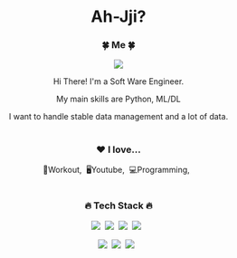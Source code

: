 

<div align="center">
<h1 style="text-align:center">Ah-Jji?</h1>
<h3>🍀 Me 🍀</h3>
<p><a href="https://notitleuntitle.github.io/" target="_blank"><img src="https://img.shields.io/badge/BLOG-EA4AAA?style=flat&logo=GitHub Sponsors&logoColor=white"/></a></p>
<p>Hi There! I'm a Soft Ware Engineer.</p>
<p> My main skills are Python, ML/DL </p>
<p>I want to handle stable data management and a lot of data.</p>
  
#
<h3>❤️ I love...</h3>
<p>💪Workout,&nbsp;&nbsp;🖥Youtube,&nbsp;&nbsp;💻Programming,&nbsp;&nbsp;</p>
  
#
<h3>🔥 Tech Stack 🔥</h3>
<p><img src="https://img.shields.io/badge/HTML5-E34F26?style=flat&logo=html5&logoColor=white"/>&nbsp;&nbsp;<img src="https://img.shields.io/badge/CSS3-1572B6?style=flat&logo=css3&logoColor=white"/>&nbsp;&nbsp;<img src="https://img.shields.io/badge/JavaScript-gray?style=flat&logo=JavaScript&logoColor=F7DF1E"/>&nbsp;&nbsp;<img src="https://img.shields.io/badge/React-white?style=flat&logo=React&logoColor=61DAFB"/>&nbsp;&nbsp;</p>

<p><img src="https://img.shields.io/badge/Python-white?style=flat&logo=Python&logoColor=#3776AB"/>&nbsp;&nbsp;<img src="https://img.shields.io/badge/c-pink?style=flat&logo=c&logoColor=#A8B9CC"/>&nbsp;&nbsp;<img src="https://img.shields.io/badge/MySQL-f1d8d9?style=flat&logo=MySQL&logoColor=4479A1"/>&nbsp;&nbsp;</p>


</div>

